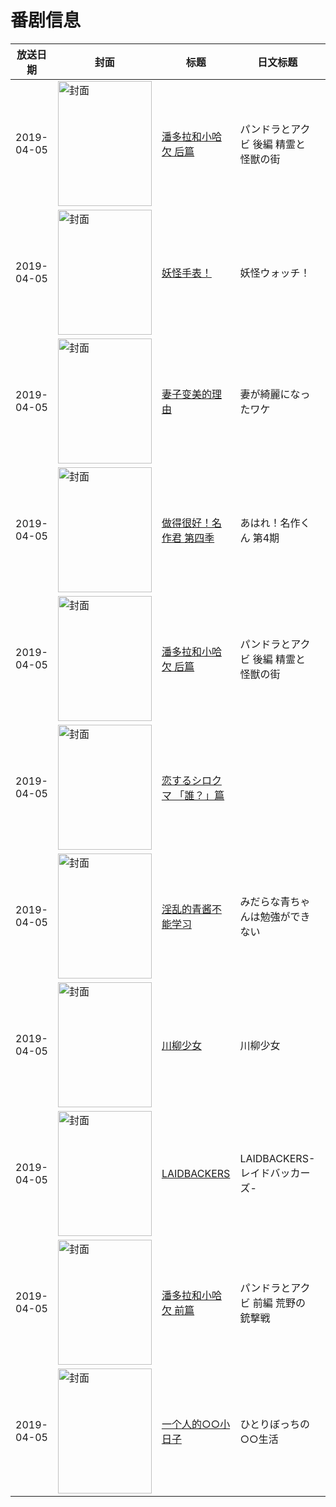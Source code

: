# 番剧信息

|放送日期|封面|标题|日文标题|话数|评分|评分人数|
|---|---|---|---|---|---|---|
|2019-04-05|<img src="https://lain.bgm.tv/pic/cover/c/8e/f1/277106_EnZpT.jpg" alt="封面" style="width:150px;height:200px;object-fit:cover;">|[潘多拉和小哈欠 后篇](https://bangumi.tv/subject/277106)|パンドラとアクビ 後編 精霊と怪獣の街|1|6.1|49人评分|
|2019-04-05|<img src="https://lain.bgm.tv/pic/cover/c/c7/07/279472_g7MOx.jpg" alt="封面" style="width:150px;height:200px;object-fit:cover;">|[妖怪手表！](https://bangumi.tv/subject/279472)|妖怪ウォッチ！|36|暂无评分|少于10人评分|
|2019-04-05|<img src="https://bangumi.tv/img/no_icon_subject.png" alt="封面" style="width:150px;height:200px;object-fit:cover;">|[妻子变美的理由](https://bangumi.tv/subject/268681)|妻が綺麗になったワケ|2|5.6|257人评分|
|2019-04-05|<img src="https://lain.bgm.tv/pic/cover/c/f9/98/279473_uu6FQ.jpg" alt="封面" style="width:150px;height:200px;object-fit:cover;">|[做得很好！名作君 第四季](https://bangumi.tv/subject/279473)|あはれ！名作くん 第4期|39|暂无评分|少于10人评分|
|2019-04-05|<img src="https://lain.bgm.tv/pic/cover/c/8e/f1/277106_EnZpT.jpg" alt="封面" style="width:150px;height:200px;object-fit:cover;">|[潘多拉和小哈欠 后篇](https://bangumi.tv/subject/277106)|パンドラとアクビ 後編 精霊と怪獣の街|1|6.1|49人评分|
|2019-04-05|<img src="https://lain.bgm.tv/pic/cover/c/f1/b4/257453_tEjeK.jpg" alt="封面" style="width:150px;height:200px;object-fit:cover;">|[恋するシロクマ 「誰？」篇](https://bangumi.tv/subject/257453)||1|5.2|19人评分|
|2019-04-05|<img src="https://lain.bgm.tv/pic/cover/c/7d/87/268412_P63Pf.jpg" alt="封面" style="width:150px;height:200px;object-fit:cover;">|[淫乱的青酱不能学习](https://bangumi.tv/subject/268412)|みだらな青ちゃんは勉強ができない|12|6.2|2825人评分|
|2019-04-05|<img src="https://lain.bgm.tv/pic/cover/c/b4/fb/268510_XKKrF.jpg" alt="封面" style="width:150px;height:200px;object-fit:cover;">|[川柳少女](https://bangumi.tv/subject/268510)|川柳少女|12|6.5|3528人评分|
|2019-04-05|<img src="https://lain.bgm.tv/pic/cover/c/94/d3/264105_wR4Nt.jpg" alt="封面" style="width:150px;height:200px;object-fit:cover;">|[LAIDBACKERS](https://bangumi.tv/subject/264105)|LAIDBACKERS-レイドバッカーズ-|1|6.2|174人评分|
|2019-04-05|<img src="https://lain.bgm.tv/pic/cover/c/6c/98/274357_ie8Y8.jpg" alt="封面" style="width:150px;height:200px;object-fit:cover;">|[潘多拉和小哈欠 前篇](https://bangumi.tv/subject/274357)|パンドラとアクビ 前編 荒野の銃撃戦|1|6.4|54人评分|
|2019-04-05|<img src="https://lain.bgm.tv/pic/cover/c/9f/ab/241335_sLGll.jpg" alt="封面" style="width:150px;height:200px;object-fit:cover;">|[一个人的○○小日子](https://bangumi.tv/subject/241335)|ひとりぼっちの○○生活|12|6.6|2062人评分|
